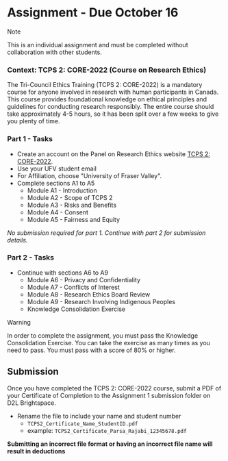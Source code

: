 # Assignment - Due October 16

> [!NOTE]
> This is an individual assignment and must be completed without collaboration with other students.

### Context: TCPS 2: CORE-2022 (Course on Research Ethics)
The Tri-Council Ethics Training (TCPS 2: CORE-2022) is a mandatory course for anyone involved in research with human participants in Canada. This course provides foundational knowledge on ethical principles and guidelines for conducting research responsibly. The entire course should take approximately 4-5 hours, so it has been split over a few weeks to give you plenty of time.  

### Part 1 - Tasks
- Create an account on the Panel on Research Ethics website [TCPS 2: CORE-2022](https://tcps2core.ca/welcome).
- Use your UFV student email 
- For Affiliation, choose "University of Fraser Valley".
- Complete sections A1 to A5 
  - Module A1 - Introduction
  - Module A2 - Scope of TCPS 2
  - Module A3 - Risks and Benefits
  - Module A4 - Consent
  - Module A5 - Fairness and Equity

_No submission required for part 1. Continue with part 2 for submission details._

### Part 2 - Tasks
- Continue with sections A6 to A9
  - Module A6 - Privacy and Confidentiality
  - Module A7 - Conflicts of Interest
  - Module A8 - Research Ethics Board Review
  - Module A9 - Research Involving Indigenous Peoples
  - Knowledge Consolidation Exercise

> [!WARNING]
> In order to complete the assignment, you must pass the Knowledge Consolidation Exercise.  You can take the exercise as many times as you need to pass.  You must pass with a score of 80% or higher.

## Submission

Once you have completed the TCPS 2: CORE-2022 course, submit a PDF of your Certificate of Completion to the Assignment 1 submission folder on D2L Brightspace.
- Rename the file to include your name and student number 
  - `TCPS2_Certificate_Name_StudentID.pdf`
  - example: `TCPS2_Certificate_Parsa_Rajabi_12345678.pdf`

**Submitting an incorrect file format or having an incorrect file name will result in deductions**